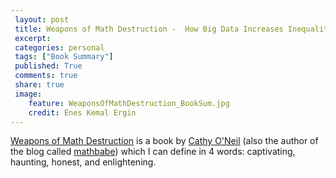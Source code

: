 ```yaml
---
 layout: post		
 title: Weapons of Math Destruction -  How Big Data Increases Inequality and Threatens Democracy
 excerpt:		
 categories: personal		
 tags: ["Book Summary"]		
 published: True		
 comments: true		
 share: true		
 image:
    feature: WeaponsOfMathDestruction_BookSum.jpg
    credit: Enes Kemal Ergin
---
```


[Weapons of Math Destruction](https://www.amazon.com/Weapons-Math-Destruction-Increases-Inequality-ebook/dp/B019B6VCLO/Â) is a book by [Cathy O'Neil](https://twitter.com/mathbabedotorg) (also the author of the blog called [mathbabe](https://mathbabe.org/)) which I can define in 4 words: captivating, haunting, honest, and enlightening.
